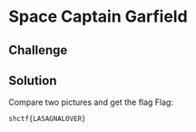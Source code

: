 # Space Captain Garfield
## Challenge
## Solution
Compare two pictures and get the flag
Flag:
```
shctf{LASAGNALOVER}
```
